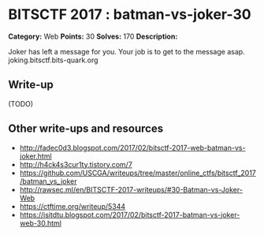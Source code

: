 # BITSCTF 2017 : batman-vs-joker-30

**Category:** Web
**Points:** 30
**Solves:** 170
**Description:**

Joker has left a message for you. Your job is to get to the message asap.
joking.bitsctf.bits-quark.org



## Write-up

(TODO)

## Other write-ups and resources

* http://fadec0d3.blogspot.com/2017/02/bitsctf-2017-web-batman-vs-joker.html
* http://h4ck4s3cur1ty.tistory.com/7
* https://github.com/USCGA/writeups/tree/master/online_ctfs/bitsctf_2017/batman_vs_joker
* http://rawsec.ml/en/BITSCTF-2017-writeups/#30-Batman-vs-Joker-Web
* https://ctftime.org/writeup/5344
* https://isitdtu.blogspot.com/2017/02/bitsctf-2017-batman-vs-joker-web-30.html
